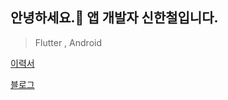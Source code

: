 ## 안녕하세요.👋 앱 개발자 신한철입니다.

> Flutter , Android

[이력서](https://www.rallit.com/resumes/285085@tlsgks486/%EC%8B%A0%ED%95%9C%EC%B2%A0)

[블로그](https://velog.io/@tlsgks48)

<!--
**tlsgks48/tlsgks48** is a ✨ _special_ ✨ repository because its `README.md` (this file) appears on your GitHub profile.

Here are some ideas to get you started:

- 🔭 I’m currently working on ...
- 🌱 I’m currently learning ...
- 👯 I’m looking to collaborate on ...
- 🤔 I’m looking for help with ...
- 💬 Ask me about ...
- 📫 How to reach me: ...
- 😄 Pronouns: ...
- ⚡ Fun fact: ...
-->
